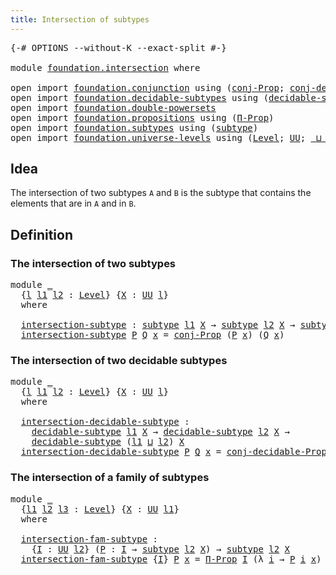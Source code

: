 ```yaml
---
title: Intersection of subtypes
---
```


<pre class="Agda"><a id="50" class="Symbol">{-#</a> <a id="54" class="Keyword">OPTIONS</a> <a id="62" class="Pragma">--without-K</a> <a id="74" class="Pragma">--exact-split</a> <a id="88" class="Symbol">#-}</a>

<a id="93" class="Keyword">module</a> <a id="100" href="foundation.intersection.html" class="Module">foundation.intersection</a> <a id="124" class="Keyword">where</a>

<a id="131" class="Keyword">open</a> <a id="136" class="Keyword">import</a> <a id="143" href="foundation.conjunction.html" class="Module">foundation.conjunction</a> <a id="166" class="Keyword">using</a> <a id="172" class="Symbol">(</a><a id="173" href="foundation.conjunction.html#706" class="Function">conj-Prop</a><a id="182" class="Symbol">;</a> <a id="184" href="foundation.conjunction.html#1044" class="Function">conj-decidable-Prop</a><a id="203" class="Symbol">)</a>
<a id="205" class="Keyword">open</a> <a id="210" class="Keyword">import</a> <a id="217" href="foundation.decidable-subtypes.html" class="Module">foundation.decidable-subtypes</a> <a id="247" class="Keyword">using</a> <a id="253" class="Symbol">(</a><a id="254" href="foundation.decidable-subtypes.html#2426" class="Function">decidable-subtype</a><a id="271" class="Symbol">)</a>
<a id="273" class="Keyword">open</a> <a id="278" class="Keyword">import</a> <a id="285" href="foundation.double-powersets.html" class="Module">foundation.double-powersets</a>
<a id="313" class="Keyword">open</a> <a id="318" class="Keyword">import</a> <a id="325" href="foundation.propositions.html" class="Module">foundation.propositions</a> <a id="349" class="Keyword">using</a> <a id="355" class="Symbol">(</a><a id="356" href="foundation-core.propositions.html#6694" class="Function">Π-Prop</a><a id="362" class="Symbol">)</a>
<a id="364" class="Keyword">open</a> <a id="369" class="Keyword">import</a> <a id="376" href="foundation.subtypes.html" class="Module">foundation.subtypes</a> <a id="396" class="Keyword">using</a> <a id="402" class="Symbol">(</a><a id="403" href="foundation-core.subtypes.html#2275" class="Function">subtype</a><a id="410" class="Symbol">)</a>
<a id="412" class="Keyword">open</a> <a id="417" class="Keyword">import</a> <a id="424" href="foundation.universe-levels.html" class="Module">foundation.universe-levels</a> <a id="451" class="Keyword">using</a> <a id="457" class="Symbol">(</a><a id="458" href="Agda.Primitive.html#597" class="Postulate">Level</a><a id="463" class="Symbol">;</a> <a id="465" href="foundation-core.universe-levels.html#235" class="Primitive">UU</a><a id="467" class="Symbol">;</a> <a id="469" href="Agda.Primitive.html#810" class="Primitive Operator">_⊔_</a><a id="472" class="Symbol">)</a>
</pre>
## Idea

The intersection of two subtypes `A` and `B` is the subtype that contains the elements that are in `A` and in `B`.

## Definition

### The intersection of two subtypes

<pre class="Agda"><a id="665" class="Keyword">module</a> <a id="672" href="foundation.intersection.html#672" class="Module">_</a>
  <a id="676" class="Symbol">{</a><a id="677" href="foundation.intersection.html#677" class="Bound">l</a> <a id="679" href="foundation.intersection.html#679" class="Bound">l1</a> <a id="682" href="foundation.intersection.html#682" class="Bound">l2</a> <a id="685" class="Symbol">:</a> <a id="687" href="Agda.Primitive.html#597" class="Postulate">Level</a><a id="692" class="Symbol">}</a> <a id="694" class="Symbol">{</a><a id="695" href="foundation.intersection.html#695" class="Bound">X</a> <a id="697" class="Symbol">:</a> <a id="699" href="foundation-core.universe-levels.html#235" class="Primitive">UU</a> <a id="702" href="foundation.intersection.html#677" class="Bound">l</a><a id="703" class="Symbol">}</a>
  <a id="707" class="Keyword">where</a>

  <a id="716" href="foundation.intersection.html#716" class="Function">intersection-subtype</a> <a id="737" class="Symbol">:</a> <a id="739" href="foundation-core.subtypes.html#2275" class="Function">subtype</a> <a id="747" href="foundation.intersection.html#679" class="Bound">l1</a> <a id="750" href="foundation.intersection.html#695" class="Bound">X</a> <a id="752" class="Symbol">→</a> <a id="754" href="foundation-core.subtypes.html#2275" class="Function">subtype</a> <a id="762" href="foundation.intersection.html#682" class="Bound">l2</a> <a id="765" href="foundation.intersection.html#695" class="Bound">X</a> <a id="767" class="Symbol">→</a> <a id="769" href="foundation-core.subtypes.html#2275" class="Function">subtype</a> <a id="777" class="Symbol">(</a><a id="778" href="foundation.intersection.html#679" class="Bound">l1</a> <a id="781" href="Agda.Primitive.html#810" class="Primitive Operator">⊔</a> <a id="783" href="foundation.intersection.html#682" class="Bound">l2</a><a id="785" class="Symbol">)</a> <a id="787" href="foundation.intersection.html#695" class="Bound">X</a>
  <a id="791" href="foundation.intersection.html#716" class="Function">intersection-subtype</a> <a id="812" href="foundation.intersection.html#812" class="Bound">P</a> <a id="814" href="foundation.intersection.html#814" class="Bound">Q</a> <a id="816" href="foundation.intersection.html#816" class="Bound">x</a> <a id="818" class="Symbol">=</a> <a id="820" href="foundation.conjunction.html#706" class="Function">conj-Prop</a> <a id="830" class="Symbol">(</a><a id="831" href="foundation.intersection.html#812" class="Bound">P</a> <a id="833" href="foundation.intersection.html#816" class="Bound">x</a><a id="834" class="Symbol">)</a> <a id="836" class="Symbol">(</a><a id="837" href="foundation.intersection.html#814" class="Bound">Q</a> <a id="839" href="foundation.intersection.html#816" class="Bound">x</a><a id="840" class="Symbol">)</a>
</pre>
### The intersection of two decidable subtypes

<pre class="Agda"><a id="903" class="Keyword">module</a> <a id="910" href="foundation.intersection.html#910" class="Module">_</a>
  <a id="914" class="Symbol">{</a><a id="915" href="foundation.intersection.html#915" class="Bound">l</a> <a id="917" href="foundation.intersection.html#917" class="Bound">l1</a> <a id="920" href="foundation.intersection.html#920" class="Bound">l2</a> <a id="923" class="Symbol">:</a> <a id="925" href="Agda.Primitive.html#597" class="Postulate">Level</a><a id="930" class="Symbol">}</a> <a id="932" class="Symbol">{</a><a id="933" href="foundation.intersection.html#933" class="Bound">X</a> <a id="935" class="Symbol">:</a> <a id="937" href="foundation-core.universe-levels.html#235" class="Primitive">UU</a> <a id="940" href="foundation.intersection.html#915" class="Bound">l</a><a id="941" class="Symbol">}</a>
  <a id="945" class="Keyword">where</a>

  <a id="954" href="foundation.intersection.html#954" class="Function">intersection-decidable-subtype</a> <a id="985" class="Symbol">:</a>
    <a id="991" href="foundation.decidable-subtypes.html#2426" class="Function">decidable-subtype</a> <a id="1009" href="foundation.intersection.html#917" class="Bound">l1</a> <a id="1012" href="foundation.intersection.html#933" class="Bound">X</a> <a id="1014" class="Symbol">→</a> <a id="1016" href="foundation.decidable-subtypes.html#2426" class="Function">decidable-subtype</a> <a id="1034" href="foundation.intersection.html#920" class="Bound">l2</a> <a id="1037" href="foundation.intersection.html#933" class="Bound">X</a> <a id="1039" class="Symbol">→</a>
    <a id="1045" href="foundation.decidable-subtypes.html#2426" class="Function">decidable-subtype</a> <a id="1063" class="Symbol">(</a><a id="1064" href="foundation.intersection.html#917" class="Bound">l1</a> <a id="1067" href="Agda.Primitive.html#810" class="Primitive Operator">⊔</a> <a id="1069" href="foundation.intersection.html#920" class="Bound">l2</a><a id="1071" class="Symbol">)</a> <a id="1073" href="foundation.intersection.html#933" class="Bound">X</a>
  <a id="1077" href="foundation.intersection.html#954" class="Function">intersection-decidable-subtype</a> <a id="1108" href="foundation.intersection.html#1108" class="Bound">P</a> <a id="1110" href="foundation.intersection.html#1110" class="Bound">Q</a> <a id="1112" href="foundation.intersection.html#1112" class="Bound">x</a> <a id="1114" class="Symbol">=</a> <a id="1116" href="foundation.conjunction.html#1044" class="Function">conj-decidable-Prop</a> <a id="1136" class="Symbol">(</a><a id="1137" href="foundation.intersection.html#1108" class="Bound">P</a> <a id="1139" href="foundation.intersection.html#1112" class="Bound">x</a><a id="1140" class="Symbol">)</a> <a id="1142" class="Symbol">(</a><a id="1143" href="foundation.intersection.html#1110" class="Bound">Q</a> <a id="1145" href="foundation.intersection.html#1112" class="Bound">x</a><a id="1146" class="Symbol">)</a>
</pre>
### The intersection of a family of subtypes

<pre class="Agda"><a id="1207" class="Keyword">module</a> <a id="1214" href="foundation.intersection.html#1214" class="Module">_</a>
  <a id="1218" class="Symbol">{</a><a id="1219" href="foundation.intersection.html#1219" class="Bound">l1</a> <a id="1222" href="foundation.intersection.html#1222" class="Bound">l2</a> <a id="1225" href="foundation.intersection.html#1225" class="Bound">l3</a> <a id="1228" class="Symbol">:</a> <a id="1230" href="Agda.Primitive.html#597" class="Postulate">Level</a><a id="1235" class="Symbol">}</a> <a id="1237" class="Symbol">{</a><a id="1238" href="foundation.intersection.html#1238" class="Bound">X</a> <a id="1240" class="Symbol">:</a> <a id="1242" href="foundation-core.universe-levels.html#235" class="Primitive">UU</a> <a id="1245" href="foundation.intersection.html#1219" class="Bound">l1</a><a id="1247" class="Symbol">}</a>
  <a id="1251" class="Keyword">where</a>

  <a id="1260" href="foundation.intersection.html#1260" class="Function">intersection-fam-subtype</a> <a id="1285" class="Symbol">:</a>
    <a id="1291" class="Symbol">{</a><a id="1292" href="foundation.intersection.html#1292" class="Bound">I</a> <a id="1294" class="Symbol">:</a> <a id="1296" href="foundation-core.universe-levels.html#235" class="Primitive">UU</a> <a id="1299" href="foundation.intersection.html#1222" class="Bound">l2</a><a id="1301" class="Symbol">}</a> <a id="1303" class="Symbol">(</a><a id="1304" href="foundation.intersection.html#1304" class="Bound">P</a> <a id="1306" class="Symbol">:</a> <a id="1308" href="foundation.intersection.html#1292" class="Bound">I</a> <a id="1310" class="Symbol">→</a> <a id="1312" href="foundation-core.subtypes.html#2275" class="Function">subtype</a> <a id="1320" href="foundation.intersection.html#1222" class="Bound">l2</a> <a id="1323" href="foundation.intersection.html#1238" class="Bound">X</a><a id="1324" class="Symbol">)</a> <a id="1326" class="Symbol">→</a> <a id="1328" href="foundation-core.subtypes.html#2275" class="Function">subtype</a> <a id="1336" href="foundation.intersection.html#1222" class="Bound">l2</a> <a id="1339" href="foundation.intersection.html#1238" class="Bound">X</a>
  <a id="1343" href="foundation.intersection.html#1260" class="Function">intersection-fam-subtype</a> <a id="1368" class="Symbol">{</a><a id="1369" href="foundation.intersection.html#1369" class="Bound">I</a><a id="1370" class="Symbol">}</a> <a id="1372" href="foundation.intersection.html#1372" class="Bound">P</a> <a id="1374" href="foundation.intersection.html#1374" class="Bound">x</a> <a id="1376" class="Symbol">=</a> <a id="1378" href="foundation-core.propositions.html#6694" class="Function">Π-Prop</a> <a id="1385" href="foundation.intersection.html#1369" class="Bound">I</a> <a id="1387" class="Symbol">(λ</a> <a id="1390" href="foundation.intersection.html#1390" class="Bound">i</a> <a id="1392" class="Symbol">→</a> <a id="1394" href="foundation.intersection.html#1372" class="Bound">P</a> <a id="1396" href="foundation.intersection.html#1390" class="Bound">i</a> <a id="1398" href="foundation.intersection.html#1374" class="Bound">x</a><a id="1399" class="Symbol">)</a>
</pre>